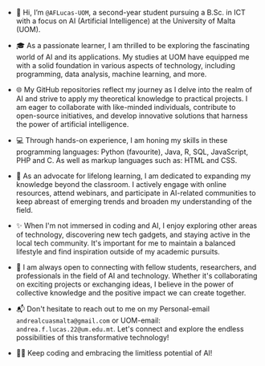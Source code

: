 - 👋 Hi, I’m `@AFLucas-UOM`, a second-year student pursuing a B.Sc. in ICT with a focus on AI (Artificial Intelligence) at the University of Malta (UOM).

- 🎓 As a passionate learner, I am thrilled to be exploring the fascinating world of AI and its applications. My studies at UOM have equipped me with a solid foundation in various aspects of technology, including programming, data analysis, machine learning, and more.

- 🌐 My GitHub repositories reflect my journey as I delve into the realm of AI and strive to apply my theoretical knowledge to practical projects. I am eager to collaborate with like-minded individuals, contribute to open-source initiatives, and develop innovative solutions that harness the power of artificial intelligence.

- 💻 Through hands-on experience, I am honing my skills in these programming languages: Python (favourite), Java, R, SQL, JavaScript, PHP and C. As well as markup languages such as: HTML and CSS.

- 🌱 As an advocate for lifelong learning, I am dedicated to expanding my knowledge beyond the classroom. I actively engage with online resources, attend webinars, and participate in AI-related communities to keep abreast of emerging trends and broaden my understanding of the field.

- ✨ When I'm not immersed in coding and AI, I enjoy exploring other areas of technology, discovering new tech gadgets, and staying active in the local tech community. It's important for me to maintain a balanced lifestyle and find inspiration outside of my academic pursuits.

- 🤝 I am always open to connecting with fellow students, researchers, and professionals in the field of AI and technology. Whether it's collaborating on exciting projects or exchanging ideas, I believe in the power of collective knowledge and the positive impact we can create together.

- 📬 Don't hesitate to reach out to me on my Personal-email `andrealcuasmalta@gmail.com` or UOM-email: `andrea.f.lucas.22@um.edu.mt`. Let's connect and explore the endless possibilities of this transformative technology!

- 🫶🏻 Keep coding and embracing the limitless potential of AI!
